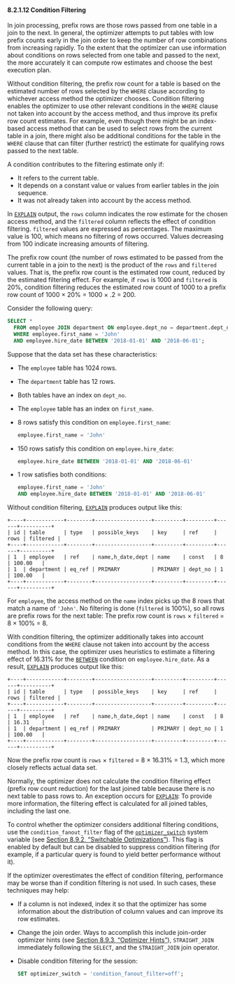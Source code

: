 

#### 8.2.1.12 Condition Filtering

In join processing, prefix rows are those rows passed from one table in a join to the next. In general, the optimizer attempts to put tables with low prefix counts early in the join order to keep the number of row combinations from increasing rapidly. To the extent that the optimizer can use information about conditions on rows selected from one table and passed to the next, the more accurately it can compute row estimates and choose the best execution plan.

Without condition filtering, the prefix row count for a table is based on the estimated number of rows selected by the `WHERE` clause according to whichever access method the optimizer chooses. Condition filtering enables the optimizer to use other relevant conditions in the `WHERE` clause not taken into account by the access method, and thus improve its prefix row count estimates. For example, even though there might be an index-based access method that can be used to select rows from the current table in a join, there might also be additional conditions for the table in the `WHERE` clause that can filter (further restrict) the estimate for qualifying rows passed to the next table.

A condition contributes to the filtering estimate only if:

- It refers to the current table.
- It depends on a constant value or values from earlier tables in the join sequence.
- It was not already taken into account by the access method.

In [`EXPLAIN`](https://dev.mysql.com/doc/refman/5.7/en/explain.html) output, the `rows` column indicates the row estimate for the chosen access method, and the `filtered` column reflects the effect of condition filtering. `filtered` values are expressed as percentages. The maximum value is 100, which means no filtering of rows occurred. Values decreasing from 100 indicate increasing amounts of filtering.

The prefix row count (the number of rows estimated to be passed from the current table in a join to the next) is the product of the `rows` and `filtered` values. That is, the prefix row count is the estimated row count, reduced by the estimated filtering effect. For example, if `rows` is 1000 and `filtered` is 20%, condition filtering reduces the estimated row count of 1000 to a prefix row count of 1000 × 20% = 1000 × .2 = 200.

Consider the following query:

```sql
SELECT *
  FROM employee JOIN department ON employee.dept_no = department.dept_no
  WHERE employee.first_name = 'John'
  AND employee.hire_date BETWEEN '2018-01-01' AND '2018-06-01';
```

Suppose that the data set has these characteristics:

- The `employee` table has 1024 rows.

- The `department` table has 12 rows.

- Both tables have an index on `dept_no`.

- The `employee` table has an index on `first_name`.

- 8 rows satisfy this condition on `employee.first_name`:

  ```sql
  employee.first_name = 'John'
  ```

- 150 rows satisfy this condition on `employee.hire_date`:

  ```sql
  employee.hire_date BETWEEN '2018-01-01' AND '2018-06-01'
  ```

- 1 row satisfies both conditions:

  ```sql
  employee.first_name = 'John'
  AND employee.hire_date BETWEEN '2018-01-01' AND '2018-06-01'
  ```

Without condition filtering, [`EXPLAIN`](https://dev.mysql.com/doc/refman/5.7/en/explain.html) produces output like this:

```none
+----+------------+--------+------------------+---------+---------+------+----------+
| id | table      | type   | possible_keys    | key     | ref     | rows | filtered |
+----+------------+--------+------------------+---------+---------+------+----------+
| 1  | employee   | ref    | name,h_date,dept | name    | const   | 8    | 100.00   |
| 1  | department | eq_ref | PRIMARY          | PRIMARY | dept_no | 1    | 100.00   |
+----+------------+--------+------------------+---------+---------+------+----------+
```

For `employee`, the access method on the `name` index picks up the 8 rows that match a name of `'John'`. No filtering is done (`filtered` is 100%), so all rows are prefix rows for the next table: The prefix row count is `rows` × `filtered` = 8 × 100% = 8.

With condition filtering, the optimizer additionally takes into account conditions from the `WHERE` clause not taken into account by the access method. In this case, the optimizer uses heuristics to estimate a filtering effect of 16.31% for the [`BETWEEN`](https://dev.mysql.com/doc/refman/5.7/en/comparison-operators.html#operator_between) condition on `employee.hire_date`. As a result, [`EXPLAIN`](https://dev.mysql.com/doc/refman/5.7/en/explain.html) produces output like this:

```none
+----+------------+--------+------------------+---------+---------+------+----------+
| id | table      | type   | possible_keys    | key     | ref     | rows | filtered |
+----+------------+--------+------------------+---------+---------+------+----------+
| 1  | employee   | ref    | name,h_date,dept | name    | const   | 8    | 16.31    |
| 1  | department | eq_ref | PRIMARY          | PRIMARY | dept_no | 1    | 100.00   |
+----+------------+--------+------------------+---------+---------+------+----------+
```

Now the prefix row count is `rows` × `filtered` = 8 × 16.31% = 1.3, which more closely reflects actual data set.

Normally, the optimizer does not calculate the condition filtering effect (prefix row count reduction) for the last joined table because there is no next table to pass rows to. An exception occurs for [`EXPLAIN`](https://dev.mysql.com/doc/refman/5.7/en/explain.html): To provide more information, the filtering effect is calculated for all joined tables, including the last one.

To control whether the optimizer considers additional filtering conditions, use the `condition_fanout_filter` flag of the [`optimizer_switch`](https://dev.mysql.com/doc/refman/5.7/en/server-system-variables.html#sysvar_optimizer_switch) system variable (see [Section 8.9.2, “Switchable Optimizations”](https://dev.mysql.com/doc/refman/5.7/en/switchable-optimizations.html)). This flag is enabled by default but can be disabled to suppress condition filtering (for example, if a particular query is found to yield better performance without it).

If the optimizer overestimates the effect of condition filtering, performance may be worse than if condition filtering is not used. In such cases, these techniques may help:

- If a column is not indexed, index it so that the optimizer has some information about the distribution of column values and can improve its row estimates.

- Change the join order. Ways to accomplish this include join-order optimizer hints (see [Section 8.9.3, “Optimizer Hints”](https://dev.mysql.com/doc/refman/5.7/en/optimizer-hints.html)), `STRAIGHT_JOIN` immediately following the `SELECT`, and the `STRAIGHT_JOIN` join operator.

- Disable condition filtering for the session:

  ```sql
  SET optimizer_switch = 'condition_fanout_filter=off';
  ```
